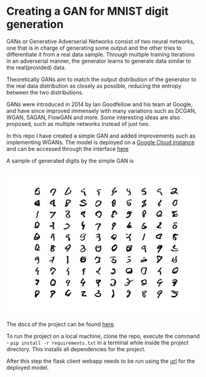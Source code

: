 # Creating a GAN for MNIST digit generation

GANs or Generative Adverserial Networks consist of two neural networks, one that is in charge of generating some output and the other tries to differentiate it from a real data sample. Through multiple training iterations in an adverserial manner, the generator learns to generate data similar to the real(provided) data.

Theoretically GANs aim to match the output distribution of the generator to the real data distribution as closely as possible, reducing the entropy between the two distributions.

GANs were introduced in 2014 by Ian Goodfellow and his team at Google, and have since improved immensely with many variations such as DCGAN, WGAN, SAGAN, FlowGAN and more. Some interesting ideas are also proposed, such as multiple networks instead of just two.

In this repo I have created a simple GAN and added improvements such as implementing WGANs. The model is deployed on a [Google Cloud instance](https://asia-south2-mlops-414211.cloudfunctions.net/function-1) and can be accessed through the interface [here](https://ubiquitous-scone-c755a1.netlify.app/)

A sample of generated digits by the simple GAN is 

![generated digits](templates/static/gan.jpeg)


The docs of the project can be found [here](https://github.com/pranshu-raj-211/mnist_GAN/tree/main/docs).

To run the project on a local machine, clone the repo, execute the command -
`pip install -r requirements.txt` 
in a terminal while inside the project directory. This installs all dependencies for the project.

After this step the flask client webapp needs to be run using the [url](https://asia-south2-mlops-414211.cloudfunctions.net/function-1) for the deployed model.